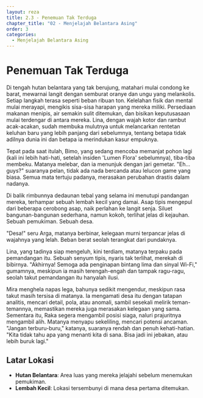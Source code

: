 ```yaml
---
layout: reza
title: 2.3 - Penemuan Tak Terduga
chapter_title: "02 - Menjelajah Belantara Asing"
order: 3
categories:
  - Menjelajah Belantara Asing
---
```

# Penemuan Tak Terduga

Di tengah hutan belantara yang tak berujung, matahari mulai condong ke barat, mewarnai langit dengan semburat oranye dan ungu yang melankolis. Setiap langkah terasa seperti beban ribuan ton. Kelelahan fisik dan mental mulai merayapi, mengikis sisa-sisa harapan yang mereka miliki. Persediaan makanan menipis, air semakin sulit ditemukan, dan bisikan keputusasaan mulai terdengar di antara mereka. Lina, dengan wajah kotor dan rambut acak-acakan, sudah membuka mulutnya untuk melancarkan rentetan keluhan baru yang lebih panjang dari sebelumnya, tentang betapa tidak adilnya dunia ini dan betapa ia merindukan kasur empuknya.

Tepat pada saat itulah, Bimo, yang sedang mencoba memanjat pohon lagi (kali ini lebih hati-hati, setelah insiden 'Lumen Flora' sebelumnya), tiba-tiba membeku. Matanya melebar, dan ia menunjuk dengan jari gemetar. "Eh... guys?" suaranya pelan, tidak ada nada bercanda atau lelucon game yang biasa. Semua mata tertuju padanya, merasakan perubahan drastis dalam nadanya.

Di balik rimbunnya dedaunan tebal yang selama ini menutupi pandangan mereka, terhampar sebuah lembah kecil yang damai. Asap tipis mengepul dari beberapa cerobong asap, naik perlahan ke langit senja. Siluet bangunan-bangunan sederhana, namun kokoh, terlihat jelas di kejauhan. Sebuah pemukiman. Sebuah desa.

"Desa!" seru Arga, matanya berbinar, kelegaan murni terpancar jelas di wajahnya yang lelah. Beban berat seolah terangkat dari pundaknya.

Lina, yang tadinya siap mengeluh, kini terdiam, matanya terpaku pada pemandangan itu. Sebuah senyum tipis, nyaris tak terlihat, merekah di bibirnya. "Akhirnya! Semoga ada penginapan bintang lima dan sinyal Wi-Fi," gumamnya, meskipun ia masih terengah-engah dan tampak ragu-ragu, seolah takut pemandangan itu hanyalah ilusi.

Mira menghela napas lega, bahunya sedikit mengendur, meskipun rasa takut masih tersisa di matanya. Ia mengamati desa itu dengan tatapan analitis, mencari detail, pola, atau anomali, sambil sesekali melirik teman-temannya, memastikan mereka juga merasakan kelegaan yang sama. Sementara itu, Raka segera mengambil posisi siaga, naluri prajuritnya mengambil alih. Matanya menyapu sekeliling, mencari potensi ancaman. "Jangan terburu-buru," katanya, suaranya rendah dan penuh kehati-hatian. "Kita tidak tahu apa yang menanti kita di sana. Bisa jadi ini jebakan, atau lebih buruk lagi."

## Latar Lokasi

*   **Hutan Belantara**: Area luas yang mereka jelajahi sebelum menemukan pemukiman.
*   **Lembah Kecil**: Lokasi tersembunyi di mana desa pertama ditemukan.